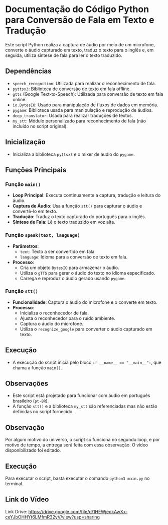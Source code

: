 # Documentação do Código Python para Conversão de Fala em Texto e Tradução

Este script Python realiza a captura de áudio por meio de um microfone, converte o áudio capturado em texto, traduz o texto para o inglês e, em seguida, utiliza síntese de fala para ler o texto traduzido.

## Dependências

- `speech_recognition`: Utilizada para realizar o reconhecimento de fala.
- `pyttsx3`: Biblioteca de conversão de texto em fala offline.
- `gtts` (Google Text-to-Speech): Utilizada para conversão de texto em fala online.
- `io.BytesIO`: Usado para manipulação de fluxos de dados em memória.
- `pygame`: Biblioteca usada para manipulação e reprodução de áudios.
- `deep_translator`: Usada para realizar traduções de textos.
- `my_stt`: Módulo personalizado para reconhecimento de fala (não incluído no script original).

## Inicialização

- Inicializa a biblioteca `pyttsx3` e o mixer de áudio do `pygame`.

## Funções Principais

### Função `main()`

- **Loop Principal**: Executa continuamente a captura, tradução e leitura do áudio.
- **Captura de Áudio**: Usa a função `stt()` para capturar o áudio e convertê-lo em texto.
- **Tradução**: Traduz o texto capturado do português para o inglês.
- **Síntese de Fala**: Lê o texto traduzido em voz alta.

### Função `speak(text, language)`

- **Parâmetros**:
  - `text`: Texto a ser convertido em fala.
  - `language`: Idioma para a conversão de texto em fala.
- **Processo**:
  - Cria um objeto `BytesIO` para armazenar o áudio.
  - Utiliza o `gTTS` para gerar o áudio do texto no idioma especificado.
  - Carrega e reproduz o áudio gerado usando `pygame`.

### Função `stt()`

- **Funcionalidade**: Captura o áudio do microfone e o converte em texto.
- **Processo**:
  - Inicializa o reconhecedor de fala.
  - Ajusta o reconhecedor para o ruído ambiente.
  - Captura o áudio do microfone.
  - Utiliza o `recognize_google` para converter o áudio capturado em texto.

## Execução

- A execução do script inicia pelo bloco `if __name__ == "__main__":`, que chama a função `main()`.

## Observações

- Este script está projetado para funcionar com áudio em português brasileiro (`pt-BR`).
- A função `stt()` e a biblioteca `my_stt` são referenciadas mas não estão definidas no script fornecido.

## Observação

Por algum motivo do universo, o script só funciona no segundo loop, e por motivo de tempo, a entrega será feita com essa observação. O vídeo disponibilizado foi editado.

## Execução

Para executar o script, basta executar o comando `python3 main.py` no terminal.

## Link do Vídeo

Link Drive: https://drive.google.com/file/d/1HEWjedkAwXx-ceYJbOHHYt6LMfmR32yV/view?usp=sharing